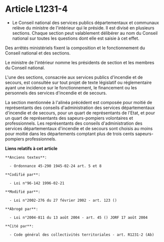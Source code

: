 # Article L1231-4

- Le Conseil national des services publics départementaux et communaux relève du ministre de l'intérieur qui le préside. Il
est divisé en plusieurs sections. Chaque section peut valablement délibérer au nom du Conseil national sur toutes les
questions dont elle est saisie à cet effet.

Des arrêtés ministériels fixent la composition et le fonctionnement du Conseil national et des sections.

Le ministre de l'intérieur nomme les présidents de section et les membres du Conseil national.

L'une des sections, consacrée aux services publics d'incendie et de secours, est consultée sur tout projet de texte
législatif ou réglementaire ayant une incidence sur le fonctionnement, le financement ou les personnels des services
d'incendie et de secours.

La section mentionnée à l'alinéa précédent est composée pour moitié de représentants des conseils d'administration des
services départementaux d'incendie et de secours, pour un quart de représentants de l'Etat, et pour un quart de représentants
des sapeurs-pompiers volontaires et professionnels. Les représentants des conseils d'administration des services
départementaux d'incendie et de secours sont choisis au moins pour moitié dans les départements comptant plus de trois cents
sapeurs-pompiers professionnels.

**Liens relatifs à cet article**

	**Anciens textes**:

	  - Ordonnance 45-290 1945-02-24 art. 5 et 8

	**Codifié par**:

	  - Loi n°96-142 1996-02-21

	**Modifié par**:

	  - Loi n°2002-276 du 27 février 2002 - art. 123 ()

	**Abrogé par**:

	  - Loi n°2004-811 du 13 août 2004 - art. 45 () JORF 17 août 2004

	**Cité par**:

	  - Code général des collectivités territoriales - art. R1231-2 (Ab)

